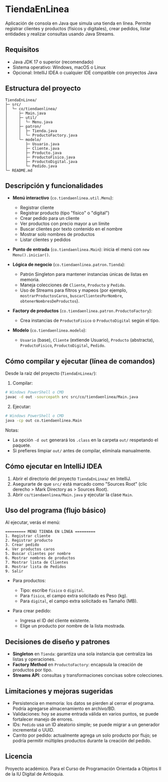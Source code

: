 # TiendaEnLinea

Aplicación de consola en Java que simula una tienda en línea. Permite registrar clientes y productos (físicos y digitales), crear pedidos, listar entidades y realizar consultas usando Java Streams.

## Requisitos

- Java JDK 17 o superior (recomendado)
- Sistema operativo: Windows, macOS o Linux
- Opcional: IntelliJ IDEA o cualquier IDE compatible con proyectos Java

## Estructura del proyecto

```
TiendaEnLinea/
├─ src/
│  └─ co/tiendaenlinea/
│     ├─ Main.java
│     ├─ util/
│     │  └─ Menu.java
│     ├─ patron/
│     │  ├─ Tienda.java
│     │  └─ ProductoFactory.java
│     └─ modelo/
│        ├─ Usuario.java
│        ├─ Cliente.java
│        ├─ Producto.java
│        ├─ ProductoFisico.java
│        ├─ ProductoDigital.java
│        └─ Pedido.java
└─ README.md
```

## Descripción y funcionalidades

- __Menú interactivo__ (`co.tiendaenlinea.util.Menu`):
  - Registrar cliente
  - Registrar producto (tipo "fisico" o "digital")
  - Crear pedido para un cliente
  - Ver productos con precio mayor a un límite
  - Buscar clientes por texto contenido en el nombre
  - Mostrar solo nombres de productos
  - Listar clientes y pedidos

- __Punto de entrada__ (`co.tiendaenlinea.Main`): inicia el menú con `new Menu().iniciar()`.

- __Lógica de negocio__ (`co.tiendaenlinea.patron.Tienda`):
  - Patrón Singleton para mantener instancias únicas de listas en memoria.
  - Maneja colecciones de `Cliente`, `Producto` y `Pedido`.
  - Uso de Streams para filtros y mapeos (por ejemplo, `mostrarProductosCaros`, `buscarClientesPorNombre`, `obtenerNombresDeProductos`).

- __Factory de productos__ (`co.tiendaenlinea.patron.ProductoFactory`):
  - Crea instancias de `ProductoFisico` o `ProductoDigital` según el tipo.

- __Modelo__ (`co.tiendaenlinea.modelo`):
  - `Usuario` (base), `Cliente` (extiende Usuario),
    `Producto` (abstracta), `ProductoFisico`, `ProductoDigital`, `Pedido`.

## Cómo compilar y ejecutar (línea de comandos)

Desde la raíz del proyecto (`TiendaEnLinea/`):

1) Compilar:

```bash
# Windows PowerShell o CMD
javac -d out -sourcepath src src/co/tiendaenlinea/Main.java
```

2) Ejecutar:

```bash
# Windows PowerShell o CMD
java -cp out co.tiendaenlinea.Main
```

Notas:
- La opción `-d out` generará los `.class` en la carpeta `out/` respetando el paquete.
- Si prefieres limpiar `out/` antes de compilar, elimínala manualmente.

## Cómo ejecutar en IntelliJ IDEA

1. Abrir el directorio del proyecto `TiendaEnLinea/` en IntelliJ.
2. Asegurarte de que `src/` está marcado como "Sources Root" (clic derecho > Mark Directory as > Sources Root).
3. Abrir `co/tiendaenlinea/Main.java` y ejecutar la clase `Main`.
## Uso del programa (flujo básico)

Al ejecutar, verás el menú:

```
========= MENÚ TIENDA EN LÍNEA =========
1. Registrar cliente
2. Registrar producto
3. Crear pedido
4. Ver productos caros
5. Buscar clientes por nombre
6. Mostrar nombres de productos
7. Mostrar lista de Clientes
8. Mostrar lista de Pedidos
9. Salir
```

- Para productos:
  - Tipo: escribe `fisico` o `digital`.
  - Para `fisico`, el campo extra solicitado es Peso (kg).
  - Para `digital`, el campo extra solicitado es Tamaño (MB).

- Para crear pedido:
  - Ingresa el ID del cliente existente.
  - Elige un producto por nombre de la lista mostrada.

## Decisiones de diseño y patrones

- __Singleton__ en `Tienda`: garantiza una sola instancia que centraliza las listas y operaciones.
- __Factory Method__ en `ProductoFactory`: encapsula la creación de productos por tipo.
- __Streams API__: consultas y transformaciones concisas sobre colecciones.

## Limitaciones y mejoras sugeridas

- Persistencia en memoria: los datos se pierden al cerrar el programa. Podría agregarse almacenamiento en archivo/BD.
- Validaciones: hoy se asume entrada válida en varios puntos, se puede fortalecer manejo de errores.
- IDs: `Pedido` usa un ID aleatorio simple; se puede migrar a un generador incremental o UUID.
- Carrito por pedido: actualmente agrega un solo producto por flujo; se podría permitir múltiples productos durante la creación del pedido.

## Licencia

Proyecto académico. Para el Curso de Programación Orientada a Objetos II de la IU Digital de Antioquia.
